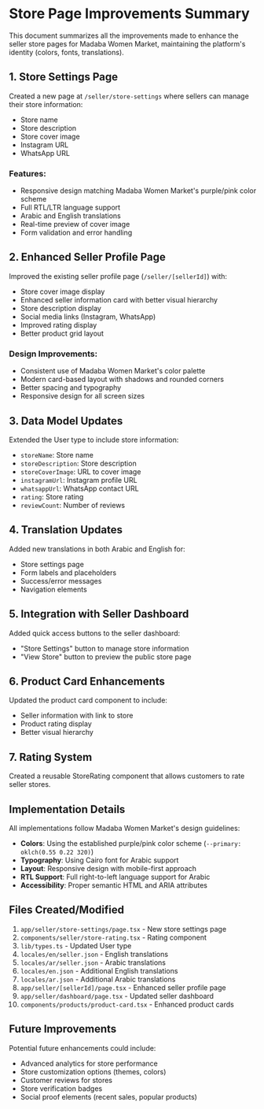 # Store Page Improvements Summary

This document summarizes all the improvements made to enhance the seller store pages for Madaba Women Market, maintaining the platform's identity (colors, fonts, translations).

## 1. Store Settings Page

Created a new page at `/seller/store-settings` where sellers can manage their store information:

- Store name
- Store description
- Store cover image
- Instagram URL
- WhatsApp URL

### Features:
- Responsive design matching Madaba Women Market's purple/pink color scheme
- Full RTL/LTR language support
- Arabic and English translations
- Real-time preview of cover image
- Form validation and error handling

## 2. Enhanced Seller Profile Page

Improved the existing seller profile page (`/seller/[sellerId]`) with:

- Store cover image display
- Enhanced seller information card with better visual hierarchy
- Store description display
- Social media links (Instagram, WhatsApp)
- Improved rating display
- Better product grid layout

### Design Improvements:
- Consistent use of Madaba Women Market's color palette
- Modern card-based layout with shadows and rounded corners
- Better spacing and typography
- Responsive design for all screen sizes

## 3. Data Model Updates

Extended the User type to include store information:

- `storeName`: Store name
- `storeDescription`: Store description
- `storeCoverImage`: URL to cover image
- `instagramUrl`: Instagram profile URL
- `whatsappUrl`: WhatsApp contact URL
- `rating`: Store rating
- `reviewCount`: Number of reviews

## 4. Translation Updates

Added new translations in both Arabic and English for:

- Store settings page
- Form labels and placeholders
- Success/error messages
- Navigation elements

## 5. Integration with Seller Dashboard

Added quick access buttons to the seller dashboard:

- "Store Settings" button to manage store information
- "View Store" button to preview the public store page

## 6. Product Card Enhancements

Updated the product card component to include:

- Seller information with link to store
- Product rating display
- Better visual hierarchy

## 7. Rating System

Created a reusable StoreRating component that allows customers to rate seller stores.

## Implementation Details

All implementations follow Madaba Women Market's design guidelines:

- **Colors**: Using the established purple/pink color scheme (`--primary: oklch(0.55 0.22 320)`)
- **Typography**: Using Cairo font for Arabic support
- **Layout**: Responsive design with mobile-first approach
- **RTL Support**: Full right-to-left language support for Arabic
- **Accessibility**: Proper semantic HTML and ARIA attributes

## Files Created/Modified

1. `app/seller/store-settings/page.tsx` - New store settings page
2. `components/seller/store-rating.tsx` - Rating component
3. `lib/types.ts` - Updated User type
4. `locales/en/seller.json` - English translations
5. `locales/ar/seller.json` - Arabic translations
6. `locales/en.json` - Additional English translations
7. `locales/ar.json` - Additional Arabic translations
8. `app/seller/[sellerId]/page.tsx` - Enhanced seller profile page
9. `app/seller/dashboard/page.tsx` - Updated seller dashboard
10. `components/products/product-card.tsx` - Enhanced product cards

## Future Improvements

Potential future enhancements could include:

- Advanced analytics for store performance
- Store customization options (themes, colors)
- Customer reviews for stores
- Store verification badges
- Social proof elements (recent sales, popular products)
